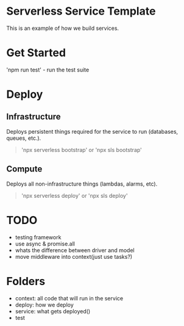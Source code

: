 # Serverless Service Template

This is an example of how we build services.

# Get Started

'npm run test' - run the test suite

# Deploy

## Infrastructure
Deploys persistent things required for the service to run (databases, queues, etc.).


> 'npx serverless bootstrap' or 'npx sls bootstrap'

## Compute
Deploys all non-infrastructure things (lambdas, alarms, etc).

> 'npx serverless deploy' or 'npx sls deploy'

# TODO
- testing framework
- use async & promise.all
- whats the difference between driver and model
- move middleware into context(just use tasks?)

# Folders

- context: all code that will run in the service
- deploy: how we deploy
- service: what gets deployed()
- test

